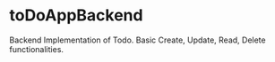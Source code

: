 # toDoAppBackend

Backend Implementation of Todo.
Basic Create, Update, Read, Delete functionalities.
